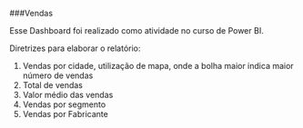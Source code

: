 ###Vendas

Esse Dashboard foi realizado como atividade no curso de Power BI.


Diretrizes para elaborar o relatório:
1. Vendas por cidade, utilização de mapa, onde a bolha maior indica maior número de vendas
2. Total de vendas
3. Valor médio das vendas
4. Vendas por segmento
5. Vendas por Fabricante